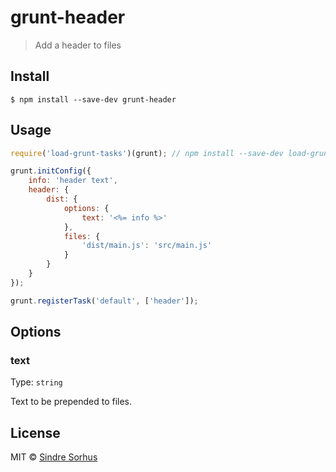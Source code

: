 # grunt-header

> Add a header to files


## Install

```
$ npm install --save-dev grunt-header
```


## Usage

```js
require('load-grunt-tasks')(grunt); // npm install --save-dev load-grunt-tasks

grunt.initConfig({
	info: 'header text',
	header: {
		dist: {
			options: {
				text: '<%= info %>'
			},
			files: {
				'dist/main.js': 'src/main.js'
			}
		}
	}
});

grunt.registerTask('default', ['header']);
```


## Options

### text

Type: `string`

Text to be prepended to files.


## License

MIT © [Sindre Sorhus](https://sindresorhus.com)
